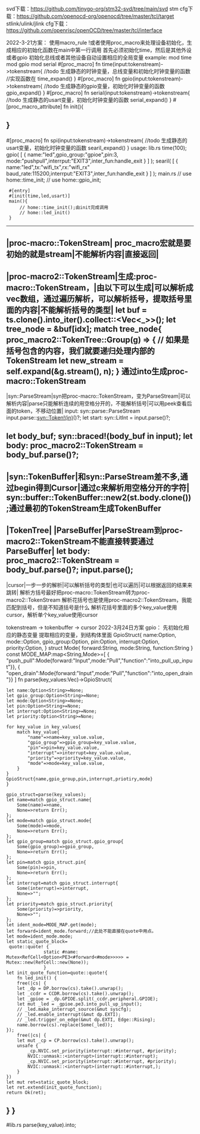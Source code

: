 svd下载：https://github.com/tinygo-org/stm32-svd/tree/main/svd
stm cfg下载：https://github.com/openocd-org/openocd/tree/master/tcl/target
stlink/ulink/jlink cfg下载：https://github.com/openrisc/openOCD/tree/master/tcl/interface

2022-3-21方案：
使用macro_rule !或者使用proc_macro来处理设备初始化，生成相应的初始化函数在main中第一行调用
首先必须初始化time，然后是其他外设或者gpio
初始化总线或者其他设备自动设置相应的全局变量
example:
mod time
mod gpio
mod serial
#[proc_macro]
fn time(input:tokenstream)->tokenstream{
//todo 生成静态的时钟变量，总线变量和初始化时钟变量的函数
//实现函数在
    time_expand()
}
#[proc_macro]
fn gpio(input:tokenstream)->tokenstream{
//todo 生成静态的gpio变量，初始化时钟变量的函数
    gpio_expand()
}
#[proc_macro]
fn serial(input:tokenstream)->tokenstream{
//todo 生成静态的usart变量，初始化时钟变量的函数
      serial_expand()
}
#[proc_macro_attribute]
fn init(){

}
--------------------------------------
#[proc_macro]
fn spi(input:tokenstream)->tokenstream{
//todo 生成静态的usart变量，初始化时钟变量的函数
      searil_expand()
}
usage:
    lib.rs
        time(100);
        gpio(
            [
                {
                    name:"led",gpio_group:"gpioe",pin:3,
                    mode:"pushpull",interrput:"EXIT3",inter_fun:handle_exit
                }
            ]
        );
        searil(
            [
                {
                    name:"led",tx:"wifi_tx",rx:"wifi_rx"
                    baud_rate:115200,interrput:"EXIT3",inter_fun:handle_exit
                }
            ]
        );
    main.rs
  //   use home::time_init;
  //   use home::gpio_init;

     #[entry]
     #[init(time,led,usart)]
     main(){
         // home::time_init();由init完成调用
         // home::led_init()
     }
-------------------------
|proc-macro::TokenStream| proc_macro宏就是要初始的就是stream|不能解析内容|直接返回|
-------------------------

|proc-macro2::TokenStream|生成:proc-macro::TokenStream，|由以下可以生成|可以解析成vec<TokenTree>数组，通过遍历解析，可以解析括号，提取括号里面的内容|不能解析括号的类型|
let buf = ts.clone().into_iter().collect::<Vec<_>>();
let tree_node = &buf[idx];
match tree_node{
    proc_macro2::TokenTree::Group(g) => {
    // 如果是括号包含的内容，我们就要递归处理内部的TokenStream
    let new_stream = self.expand(&g.stream(), n);
}
通过into生成proc-macro::TokenStream
-------------------------

|syn::ParseStream|syn把proc-macro::TokenStream，变为ParseStream|可以解析内容|parse只能解析连续的用空格分开的，不能解析括号|可以用peek查看后面的token，不移动位置|
input: syn::parse::ParseStream
input.parse::<syn::Token!(in)>()?;
let start: syn::LitInt = input.parse()?;

let body_buf;
syn::braced!(body_buf in input);
let body: proc_macro2::TokenStream  = body_buf.parse()?;
-------------------------

|syn::TokenBuffer|和syn::ParseStream差不多,通过begin得到Cursor|通过c来解析用空格分开的字符|
syn::buffer::TokenBuffer::new2(st.body.clone());通过最初的TokenStream生成TokenBuffer
-------------------------
|TokenTree|
|ParseBuffer|ParseStream到proc-macro2::TokenStream不能直接转要通过ParseBuffer|
let body: proc_macro2::TokenStream = body_buf.parse()?;
input.parse();
-------------------------

|cursor|一步一步的解析|可以解析括号的类型|也可以遍历|可以根据返回的结果来跳转|
解析方括号最好把proc-macro::TokenStream转为proc-macro2::TokenStream
解析花括号也是使用proc-macro2::TokenStream，我能匹配到括号，但是不知道括号是什么
解析花括号里面的多个key_value使用cursor，解析单个key_value使用cursor


tokenstream -> tokenbuffer -> cursor
2022-3月24日方案
gpio：
    先初始化相应的静态变量
    提取相应的变量，到结构体里面
        GpioStruct{
        name:Option<String>,
        mode::Option<String>,
        gpio_group:Option<String>,
        pin:Option<String>,
        interrupt:Option<String>,
        priority:Option<String>,
    }
    struct Mode{
        forward:String,
        mode:String,
        function:String
    }
    const MODE_MAP:map<String,Mode>=[
        { "push_pull":Mode{forward:"Input",mode:"Pull","function":"into_pull_up_input"}},
        { "open_drain":Mode{forward:"Input",mode:"Pull","function":"into_open_drain"}}
    ]
    fn parse(key_values:Vec<KeyValue>)->GpioStruct{
        
    let name:Option<String>=None;
    let gpio_group:Option<String>=None;
    let mode:Option<String>=None;
    let pin:Option<String>=None;
    let interrupt:Option<String>=None;
    let priority:Option<String>=None;

    for key_value in key_values{
        match key_value{
            "name"=>name=key_value.value,
            "gpio_group"=>gpio_group=key_value.value,
            "pin"=>pin=key_value.value,
            "interrupt"=>interrupt=key_value.value,
            "priority"=>priority=key_value.value,
            "mode"=>mode=key_value.value,
        }
    }
    GpioStruct{name,gpio_group,pin,interrupt,priotiry,mode}
    }

    gpio_struct=parse(key_values);
    let name=match gpio_struct.name{
        Some(name)=>name,
        None=>return Err();
    };
    let mode=match gpio_struct.mode{
        Some(mode)=>mode,
        None=>return Err();
    };
    let gpio_group=match gpio_struct.gpio_group{
        Some(gpio_group)=>gpio_group,
        None=>return Err();
    };
    let pin=match gpio_struct.pin{
        Some(pin)=>pin,
        None=>return Err();
    };
    let interrupt=match gpio_struct.interrupt{
        Some(interrupt)=>interrupt,
        None=>"";
    };
    let priority=match gpio_struct.priority{
        Some(priority)=>priority,
        None=>"";
    };
    let ident_mode=MODE_MAP.get(mode);
    let forward=ident_mode.forward;//此处不能直接在quote中用点。
    let mode=ident_mode.mode;
    let static_quote_block=
     quote::quote! {
                  static #name: Mutex<RefCell<Option<PE3<#forward<#mode>>>>> = Mutex::new(RefCell::new(None));
                  }
    let init_quote_function=quote::quote!{
        fn led_init() {
        free(|cs| {
        let _dp = DP.borrow(cs).take().unwrap();
        let _ccdr = CCDR.borrow(cs).take().unwrap();
        let _gpioe = _dp.GPIOE.split(_ccdr.peripheral.GPIOE);
        let mut _led = _gpioe.pe3.into_pull_up_input();
        // _led.make_interrupt_source(&mut syscfg);
        // _led.enable_interrupt(&mut dp.EXTI);
        // _led.trigger_on_edge(&mut dp.EXTI, Edge::Rising);
        name.borrow(cs).replace(Some(_led));
    });
        free(|cs| {
        let mut _cp = CP.borrow(cs).take().unwrap();
        unsafe {
            _cp.NVIC.set_priority(interrupt::#interrupt, #priority);
            NVIC::unmask::<interrupt>(interrupt::#interrupt);
            _cp.NVIC.set_priority(interrupt::#interrupt, #priority);
            NVIC::unmask::<interrupt>(interrupt::#interrupt,);
        }
    })
    let mut ret=static_quote_block;
    let ret.extend(init_quote_function);
    return Ok(ret);
}
    }
------------------------------------------------------------------
#lib.rs
parse(key_value).into;




